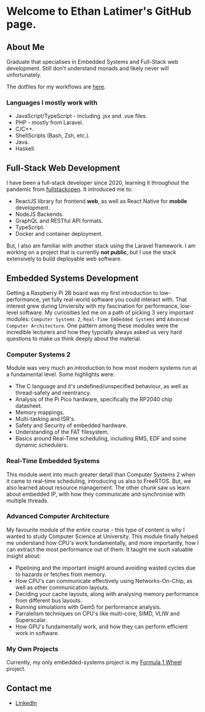 # Welcome to Ethan Latimer's GitHub page. 

## About Me

Graduate that specialises in Embedded Systems and Full-Stack web development. Still don't understand monads and likely never will unfortunately. 

The dotfiles for my workflows are [here](https://github.com/EthanLatimerGB/dotfiles). 

### Languages I mostly work with
* JavaScript/TypeScript - including .jsx and .vue files.
* PHP - mostly from Laravel.
* C/C++.
* ShellScripts (Bash, Zsh, etc.).
* Java.
* Haskell.

## Full-Stack Web Development

I have been a full-stack developer since 2020, learning it throughout the pandemic from [fullstackopen](https://fullstackopen.com/en/). It introduced me to:

* ReactJS library for frontend **web**, as well as React Native for **mobile** development.
* NodeJS Backends.
* GraphQL and RESTful API formats.
* TypeScript.
* Docker and container deployment.

But, I also am familiar with another stack using the Laravel framework. I am working on a project that is currently **not public**, but I use the stack extensively to build deployable web software. 

## Embedded Systems Development

Getting a Raspberry Pi 2B board was my first introduction to low-performance, yet fully real-world software you could interact with. That interest grew during Unviersity with my fascination for performance, low-level software. My curiosities led me on a path of picking 3 very important modules: `Computer Systems 2`, `Real-Time Embedded Systems` and `Advanced Computer Architecture`. One pattern among these modules were the incredible lecturers and how they typcially always asked us very hard questions to make us think deeply about the material. 

### Computer Systems 2

Module was very much an introduction to how most modern systems run at a fundamental level. Some highlights were:

* The C language and it's undefined/unspecified behaviour, as well as thread-safety and reentrancy.
* Analysis of the Pi Pico hardware, specifically the RP2040 chip datasheet. 
* Memory mappings.
* Multi-tasking and ISR's.
* Safety and Security of embedded hardware.
* Understanding of the FAT filesystem.
* Basics around Real-Time scheduling, including RMS, EDF and some dynamic schedulers.

### Real-Time Embedded Systems

This module went into much greater detail than Computer Systems 2 when it came to real-time scheduling, introducing us also to FreeRTOS. But, we also learned about resource management. The other chunk saw us learn about embedded IP, with how they communicate and synchronise with multiple threads. 

### Advanced Computer Architecture

My favourite module of the entire course - this type of content is why I wanted to study Computer Science at University. This module finally helped me understand how CPU's work fundamentally, and more importantly, how I can extract the most performance out of them. It taught me such valuable insight about:

* Pipelining and the important insight around avoiding wasted cycles due to hazards or fetches from memory.
* How CPU's can communicate effectively using Networks-On-Chip, as well as other communication layouts.
* Deciding your cache layouts, along with analysing memory performance from different bus layouts.
* Running simulations with Gem5 for performance analysis.
* Parralelism techniques on CPU's like multi-core, SIMD, VLIW and Superscalar.
* How GPU's fundamentally work, and how they can perform efficient work in software.

### My Own Projects

Currently, my only embedded-systems project is my [Formula 1 Wheel](https://github.com/EthanLatimerGB/sys2-f1-wheel-sim) project. 

## Contact me
* [LinkedIn](https://www.linkedin.com/in/ethan-latimer-b2b8261a1/)
